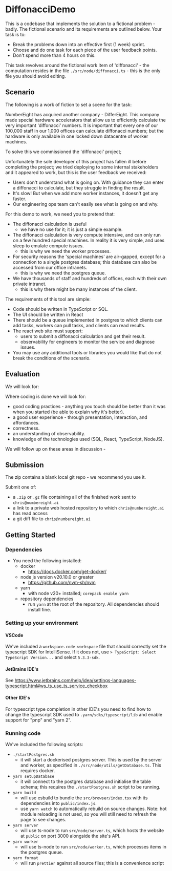 # DiffonacciDemo

This is a codebase that implements the solution to a fictional problem - badly. The fictional scenario and its requirements are outlined below. Your task is to:

* Break the problems down into an effective first (1 week) sprint.
* Choose and do one task for each piece of the user feedback points.
* Don't spend more than 4 hours on this.

This task revolves around the fictional work item of 'diffonacci' - the computation resides in the file `./src/node/diffonacci.ts` - this is the only file you should avoid editing.

## Scenario

The following is a work of fiction to set a scene for the task:

NumberEight has acquired another company - DifferEight. This company made special hardware accelerators that allow us to efficiently calculate the very important 'diffonacci' numbers. It is important that every one of our 100,000 staff in our 1,000 offices can calculate diffonacci numbers; but the hardware is only available in one locked down datacentre of worker machines.

To solve this we commissioned the 'diffonacci' project;

Unfortunately the sole developer of this project has fallen ill before completing the project; we tried deploying to some internal stakeholders and it appeared to work, but this is the user feedback we received:

* Users don't understand what is going on. With guidance they can enter a diffonacci to calculate, but they struggle in finding the result.
* It's slow! But when we add more worker instances, it doesn't get any faster.
* Our engineering ops team can't easily see what is going on and why.

For this demo to work, we need you to pretend that:

* The diffonacci calculation is useful
  - we have no use for it; it is just a simple example.
* The diffonacci calculation is very compute intensive, and can only run on a few hundred special machines. In reality it is very simple, and uses sleep to emulate compute issues.
  - this is why we need the worker processes.
* For security reasons the 'special machines' are air-gapped, except for a connection to a single postgres database; this database can also be accessed from our office intranets.
  - this is why we need the postgres queue.
* We have thousands of staff and hundreds of offices, each with their own private intranet.
  - this is why there might be many instances of the client.

The requirements of this tool are simple:

* Code should be written in TypeScript or SQL.
* The UI should be written in React
* There should be a queue implemented in postgres to which clients can add tasks, workers can pull tasks, and clients can read results.
* The react web site must support:
  - users to submit a diffonacci calculation and get their result.
  - observability for engineers to monitor the service and diagnose issues.
* You may use any additional tools or libraries you would like that do not break the conditions of the scenario.

## Evaluation

We will look for:

Where coding is done we will look for:
* good coding practices - anything you touch should be better than it was when you started (be able to explain why it's better).
* a good user experience - through presentation, interaction, and affordances.
* correctness.
* an understanding of observability.
* knowledge of the technologies used (SQL, React, TypeScript, NodeJS).

We will follow up on these areas in discussion - 

## Submission

The zip contains a blank local git repo - we recommend you use it.

Submit one of:
- a `.zip` or `.gz` file containing all of the finished work sent to `chris@numbereight.ai`
- a link to a private web hosted repository to which `chris@numbereight.ai` has read access
- a git diff file to `chris@numbereight.ai`

## Getting Started

### Dependencies

* You need the following installed:
  - docker
    - https://docs.docker.com/get-docker/
  - node js version v20.10.0 or greater
    - https://github.com/nvm-sh/nvm
  - yarn
    - with node v20+ installed; `corepack enable yarn`
  - repository dependencies
    - run `yarn` at the root of the repository. All dependencies should install fine.

### Setting up your environment

#### VSCode

We've included a `workspace.code-workspace` file that should correctly set the typescript SDK for IntelliSense. If it does not, use `> TypeScript: Select TypeScript Version...` and select `5.3.3-sdk`.

#### JetBrains IDE's

See https://www.jetbrains.com/help/idea/settings-languages-typescript.html#ws_ts_use_ts_service_checkbox

#### Other IDE's

For typescript type completion in other IDE's you need to find how to change the typescript SDK used to `.yarn/sdks/typescript/lib` and enable support for "pnp" and "yarn 2".

### Running code

We've included the following scripts:

* `./startPostgres.sh`
  - it will start a dockerised postgres server. This is used by the server and worker, as specified in `./src/node/utils/getDatabase.ts`. This requires docker.
* `yarn setupDatabase`
  - it will connect to the postgres database and initialise the table schema; this requires the `./startPostgres.sh` script to be running.
* `yarn build`
  - will use esbuild to bundle the `src/browser/index.tsx` with its dependencies into `public/index.js`.
  - use `yarn watch` to automatically rebuild on source changes. Note: hot module reloading is not used, so you will still need to refresh the page to see changes.
* `yarn server`
  - will use ts-node to run `src/node/server.ts`, which hosts the website at `public` on port 3000 alongside the site's API.
* `yarn worker`
  - will use ts-node to run `src/node/worker.ts`, which processes items in the postgres queue.
* `yarn format`
  - will run `prettier` against all source files; this is a convenience script
